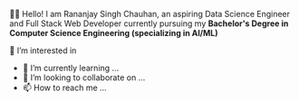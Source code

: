 🙏🏽 Hello! I am Rananjay Singh Chauhan, an aspiring Data Science Engineer and Full Stack Web Developer currently pursuing my **Bachelor's Degree in Computer Science Engineering (specializing in AI/ML)**

👀 I’m interested in 
- 🌱 I’m currently learning ...
- 💞️ I’m looking to collaborate on ...
- 📫 How to reach me ...

<!---
maihun-rsc/maihun-rsc is a ✨ special ✨ repository because its `README.md` (this file) appears on your GitHub profile.
You can click the Preview link to take a look at your changes.
--->

